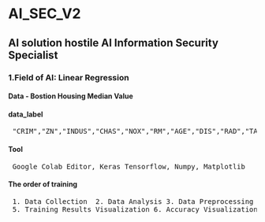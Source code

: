 # AI_SEC_V2
## AI solution hostile AI Information Security Specialist 
### 1.Field of AI: Linear Regression  
#### Data - Bostion Housing Median Value  
#### data_label 
<pre>
 "CRIM","ZN","INDUS","CHAS","NOX","RM","AGE","DIS","RAD","TAX","PTRATIO","B","LSTAT"  
</pre>
#### Tool  
<pre>
 Google Colab Editor, Keras Tensorflow, Numpy, Matplotlib  
</pre>
#### The order of training  
<pre>
 1. Data Collection  2. Data Analysis 3. Data Preprocessing 4. Sequential Model Construction   
 5. Training Results Visualization 6. Accuracy Visualization 7. Accuracy Quantification  
</pre>

